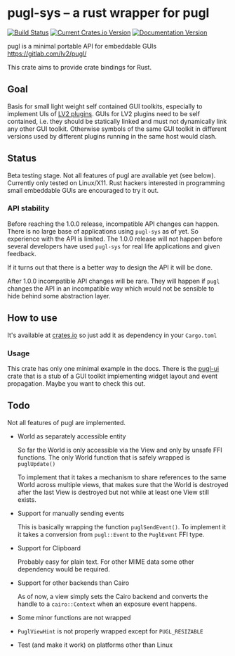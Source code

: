 # pugl-sys – a rust wrapper for pugl

[![Build Status][travis-badge]][travis-url]
[![Current Crates.io Version][crates-badge]][crates-url]
[![Documentation Version][docs-badge]][docs-url]

[travis-badge]: https://travis-ci.com/johannes-mueller/pugl-sys.svg?branch=master
[travis-url]: https://travis-ci.com/johannes-mueller/pugl-sys
[crates-badge]: https://img.shields.io/crates/v/pugl-sys.svg
[crates-url]: https://crates.io/crates/pugl-sys
[docs-badge]: https://docs.rs/pugl-sys/badge.svg
[docs-url]: https://docs.rs/pugl-sys/

pugl is a minimal portable API for embeddable GUIs https://gitlab.com/lv2/pugl/

This crate aims to provide crate bindings for Rust.


## Goal

Basis for small light weight self contained GUI toolkits, especially to
implement UIs of [LV2 plugins](https://lv2plug.in). GUIs for LV2 plugins need
to be self contained, i.e. they should be statically linked and must not
dynamically link any other GUI toolkit. Otherwise symbols of the same GUI
toolkit in different versions used by different plugins running in the same
host would clash.


## Status

Beta testing stage. Not all features of pugl are available yet (see
below). Currently only tested on Linux/X11. Rust hackers interested in
programming small embeddable GUIs are encouraged to try it out.

### API stability

Before reaching the 1.0.0 release, incompatible API changes can happen. There
is no large base of applications using `pugl-sys` as of yet. So experience with
the API is limited. The 1.0.0 release will not happen before several developers
have used `pugl-sys` for real life applications and given feedback.

If it turns out that there is a better way to design the API it will be done.

After 1.0.0 incompatible API changes will be rare. They will happen if `pugl`
changes the API in an incompatible way which would not be sensible to hide
behind some abstraction layer.


## How to use

It's available at [crates.io](https://crates.io/crates/pugl-sys) so just add it
as dependency in your `Cargo.toml`


### Usage

This crate has only one minimal example in the docs. There is the
[pugl-ui](https://crates.io/crates/pugl-ui) crate that is a stub of a GUI
toolkit implementing widget layout and event propagation. Maybe you want to
check this out.


## Todo

Not all features of pugl are implemented.

* World as separately accessible entity

	So far the World is only accessible via the View and only by unsafe FFI
	functions. The only World function that is safely wrapped is `puglUpdate()`

	To implement that it takes a mechanism to share references to the same World
	across multiple views, that makes sure that the World is destroyed after the
	last View is destroyed but not while at least one View still exists.


* Support for manually sending events

	This is basically wrapping the function `puglSendEvent()`. To implement it it
	takes a conversion from `pugl::Event` to the `PuglEvent` FFI type.


* Support for Clipboard

	Probably easy for plain text. For other MIME data some other dependency would
	be required.


* Support for other backends than Cairo

    As of now, a view simply sets the Cairo backend and converts the handle
    to a `cairo::Context` when an exposure event happens.

* Some minor functions are not wrapped

* `PuglViewHint` is not properly wrapped except for `PUGL_RESIZABLE`

* Test (and make it work) on platforms other than Linux
